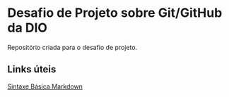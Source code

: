 # Desafio de Projeto sobre Git/GitHub da DIO
Repositório criada para o desafio de projeto.

## Links úteis
[Sintaxe Básica Markdown](https://www.markdownguide.org/basic-syntax/)
